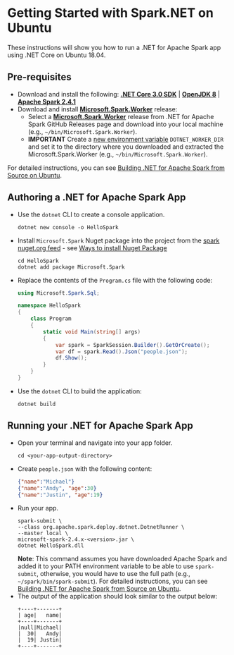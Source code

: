 # Getting Started with Spark.NET on Ubuntu

These instructions will show you how to run a .NET for Apache Spark app using .NET Core on Ubuntu 18.04.

## Pre-requisites

- Download and install the following: **[.NET Core 3.0 SDK](https://dotnet.microsoft.com/download/dotnet-core/3.0)** | **[OpenJDK 8](https://openjdk.java.net/install/)** | **[Apache Spark 2.4.1](https://archive.apache.org/dist/spark/spark-2.4.1/spark-2.4.1-bin-hadoop2.7.tgz)**
- Download and install **[Microsoft.Spark.Worker](https://github.com/dotnet/spark/releases)** release:
    - Select a **[Microsoft.Spark.Worker](https://github.com/dotnet/spark/releases)** release from .NET for Apache Spark GitHub Releases page and download into your local machine (e.g., `~/bin/Microsoft.Spark.Worker`).
    - **IMPORTANT** Create a [new environment variable](https://help.ubuntu.com/community/EnvironmentVariables) `DOTNET_WORKER_DIR` and set it to the directory where you downloaded and extracted the Microsoft.Spark.Worker (e.g., `~/bin/Microsoft.Spark.Worker`).

For detailed instructions, you can see [Building .NET for Apache Spark from Source on Ubuntu](../building/ubuntu-instructions.md).

## Authoring a .NET for Apache Spark App

- Use the `dotnet` CLI to create a console application.
   ```shell
   dotnet new console -o HelloSpark
   ```
- Install `Microsoft.Spark` Nuget package into the project from the [spark nuget.org feed](https://www.nuget.org/profiles/spark) - see [Ways to install Nuget Package](https://docs.microsoft.com/en-us/nuget/consume-packages/ways-to-install-a-package)
    ```shell
    cd HelloSpark
    dotnet add package Microsoft.Spark
    ```
- Replace the contents of the `Program.cs` file with the following code:
    ```csharp
    using Microsoft.Spark.Sql;

    namespace HelloSpark
    {
        class Program
        {
            static void Main(string[] args)
            {
                var spark = SparkSession.Builder().GetOrCreate();
                var df = spark.Read().Json("people.json");
                df.Show();
            }
        }
    }
    ```
- Use the `dotnet` CLI to build the application:
    ```shell
    dotnet build
    ```


## Running your .NET for Apache Spark App
- Open your terminal and navigate into your app folder.
    ```shell
    cd <your-app-output-directory>
    ```
- Create `people.json` with the following content:
    ```json
    {"name":"Michael"}
    {"name":"Andy", "age":30}
    {"name":"Justin", "age":19}
    ```
- Run your app.
    ```shell
    spark-submit \
    --class org.apache.spark.deploy.dotnet.DotnetRunner \
    --master local \
    microsoft-spark-2.4.x-<version>.jar \
    dotnet HelloSpark.dll
    ```
    **Note**: This command assumes you have downloaded Apache Spark and added it to your PATH environment variable to be able to use `spark-submit`, otherwise, you would have to use the full path (e.g., `~/spark/bin/spark-submit`). For detailed instructions, you can see [Building .NET for Apache Spark from Source on Ubuntu](../building/ubuntu-instructions.md).
- The output of the application should look similar to the output below:
    ```text
    +----+-------+
    | age|   name|
    +----+-------+
    |null|Michael|
    |  30|   Andy|
    |  19| Justin|
    +----+-------+
    ```
